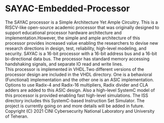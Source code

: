 # SAYAC-Embedded-Processor
The SAYAC processor  is a Simple Architecture Yet Ample Circuitry. This is a RISCV-like open-source academic processor that was originally designed to support educational
processor hardware architecture and implementation.However, the simple and ample architecture of this processor provides increased value enabling the researchers to devise
new research directions in design, test, reliability, high-level modeling, and security. SAYAC is a 16-bit processor with a 16-bit address bus and a 16-bit bi-directional
data bus. The processor has standard memory accessing handshaking signals, and separate IO read and write lines.  
This processor is implemented in VHDL.Two different versions of the processor design are included in the VHDL directory. One is a behavioral (Functional) implementation and
the other one is an ASIC implementation. Options to use Radix-4 and Radix-16 multipliers, Radix divider and CLA adders are added to this ASIC design. 
Also a high-level SystemC model of this processor is provided enabling fast high-level simulations. The ISS directory includes this SystemC-based Instruction Set Simulator.
The project is currently going on and more details will be added in future.
Copyright (C) 2021 CINI Cybersecurity National Laboratory and University of Teheran.
